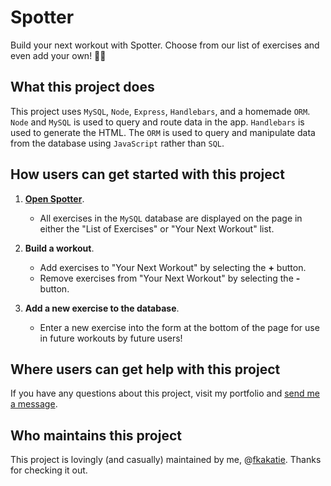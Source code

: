 # Spotter #

Build your next workout with Spotter. Choose from our list of exercises and even add your own! :muscle::sweat_smile:

## What this project does ## 

This project uses `MySQL`, `Node`, `Express`, `Handlebars`, and a homemade `ORM`. `Node` and `MySQL` is used to query and route data in the app. `Handlebars` is used to generate the HTML. The `ORM` is used to query and manipulate data from the database using `JavaScript` rather than `SQL`.

## How users can get started with this project ## 

1. **[Open Spotter](https://hidden-eyrie-23020.herokuapp.com/)**.
    - All exercises in the `MySQL` database are displayed on the page in either the "List of Exercises" or "Your Next Workout" list.

2. **Build a workout**.
    - Add exercises to "Your Next Workout" by selecting the **+** button.
    - Remove exercises from "Your Next Workout" by selecting the **-** button.
    
3. **Add a new exercise to the database**.
    - Enter a new exercise into the form at the bottom of the page for use in future workouts by future users!

## Where users can get help with this project ##

If you have any questions about this project, visit my portfolio and [send me a message](https://fkakatie.github.io/contact).

## Who maintains this project ## 

This project is lovingly (and casually) maintained by me, @[fkakatie](https://github.com/fkakatie). Thanks for checking it out.
